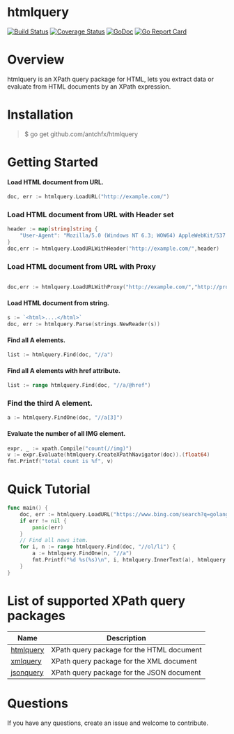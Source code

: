 htmlquery
====
[![Build Status](https://travis-ci.org/antchfx/htmlquery.svg?branch=master)](https://travis-ci.org/antchfx/htmlquery)
[![Coverage Status](https://coveralls.io/repos/github/antchfx/htmlquery/badge.svg?branch=master)](https://coveralls.io/github/antchfx/htmlquery?branch=master)
[![GoDoc](https://godoc.org/github.com/antchfx/htmlquery?status.svg)](https://godoc.org/github.com/antchfx/htmlquery)
[![Go Report Card](https://goreportcard.com/badge/github.com/antchfx/htmlquery)](https://goreportcard.com/report/github.com/antchfx/htmlquery)

Overview
====

htmlquery is an XPath query package for HTML, lets you extract data or evaluate from HTML documents by an XPath expression.

Installation
====

> $ go get github.com/antchfx/htmlquery

Getting Started
====

#### Load HTML document from URL.

```go
doc, err := htmlquery.LoadURL("http://example.com/")
```

### Load HTML document from URL with Header set

```go
header := map[string]string {
	"User-Agent": "Mozilla/5.0 (Windows NT 6.3; WOW64) AppleWebKit/537.36 (KHTML, like Gecko) Chrome/63.0.3239.132 Safari/537.36",
}
doc,err := htmlquery.LoadURLWithHeader("http://example.com/",header)
```

### Load HTML document from URL with Proxy

```go

doc,err := htmlquery.LoadURLWithProxy("http://example.com/","http://proxyip:proxyport")
```

#### Load HTML document from string.

```go
s := `<html>....</html>`
doc, err := htmlquery.Parse(strings.NewReader(s))
```

#### Find all A elements.

```go
list := htmlquery.Find(doc, "//a")
```

#### Find all A elements with href attribute.

```go
list := range htmlquery.Find(doc, "//a/@href")	
```

### Find the third A element.

```go
a := htmlquery.FindOne(doc, "//a[3]")
```

#### Evaluate the number of all IMG element.

```go
expr, _ := xpath.Compile("count(//img)")
v := expr.Evaluate(htmlquery.CreateXPathNavigator(doc)).(float64)
fmt.Printf("total count is %f", v)
```

Quick Tutorial
===

```go
func main() {
	doc, err := htmlquery.LoadURL("https://www.bing.com/search?q=golang")
	if err != nil {
		panic(err)
	}
	// Find all news item.
	for i, n := range htmlquery.Find(doc, "//ol/li") {
		a := htmlquery.FindOne(n, "//a")
		fmt.Printf("%d %s(%s)\n", i, htmlquery.InnerText(a), htmlquery.SelectAttr(a, "href"))
	}
}
```

List of supported XPath query packages
===
|Name |Description |
|--------------------------|----------------|
|[htmlquery](https://github.com/antchfx/htmlquery) | XPath query package for the HTML document|
|[xmlquery](https://github.com/antchfx/xmlquery) | XPath query package for the XML document|
|[jsonquery](https://github.com/antchfx/jsonquery) | XPath query package for the JSON document|

Questions
===
If you have any questions, create an issue and welcome to contribute.